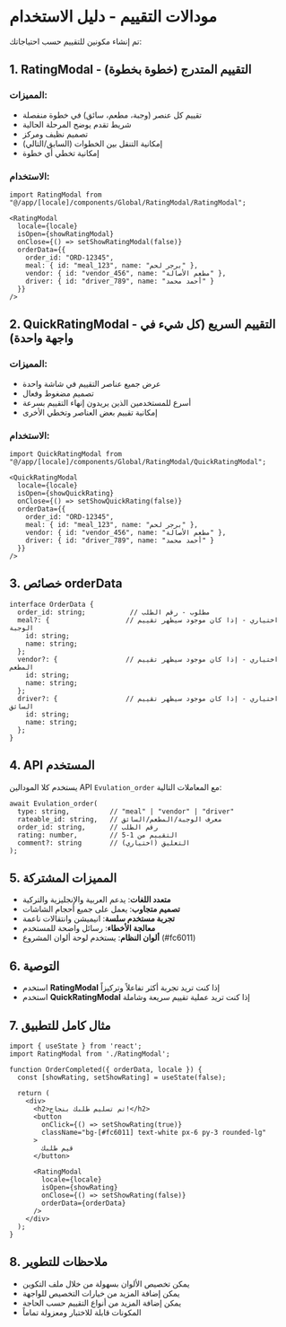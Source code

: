 # مودالات التقييم - دليل الاستخدام

تم إنشاء مكونين للتقييم حسب احتياجاتك:

## 1. RatingModal - التقييم المتدرج (خطوة بخطوة)

### المميزات:
- تقييم كل عنصر (وجبة، مطعم، سائق) في خطوة منفصلة
- شريط تقدم يوضح المرحلة الحالية
- تصميم نظيف ومركز
- إمكانية التنقل بين الخطوات (السابق/التالي)
- إمكانية تخطي أي خطوة

### الاستخدام:
```tsx
import RatingModal from "@/app/[locale]/components/Global/RatingModal/RatingModal";

<RatingModal
  locale={locale}
  isOpen={showRatingModal}
  onClose={() => setShowRatingModal(false)}
  orderData={{
    order_id: "ORD-12345",
    meal: { id: "meal_123", name: "برجر لحم" },
    vendor: { id: "vendor_456", name: "مطعم الأصالة" },
    driver: { id: "driver_789", name: "أحمد محمد" }
  }}
/>
```

## 2. QuickRatingModal - التقييم السريع (كل شيء في واجهة واحدة)

### المميزات:
- عرض جميع عناصر التقييم في شاشة واحدة
- تصميم مضغوط وفعال
- أسرع للمستخدمين الذين يريدون إنهاء التقييم بسرعة
- إمكانية تقييم بعض العناصر وتخطي الأخرى

### الاستخدام:
```tsx
import QuickRatingModal from "@/app/[locale]/components/Global/RatingModal/QuickRatingModal";

<QuickRatingModal
  locale={locale}
  isOpen={showQuickRating}
  onClose={() => setShowQuickRating(false)}
  orderData={{
    order_id: "ORD-12345",
    meal: { id: "meal_123", name: "برجر لحم" },
    vendor: { id: "vendor_456", name: "مطعم الأصالة" },
    driver: { id: "driver_789", name: "أحمد محمد" }
  }}
/>
```

## 3. خصائص orderData

```tsx
interface OrderData {
  order_id: string;           // مطلوب - رقم الطلب
  meal?: {                   // اختياري - إذا كان موجود سيظهر تقييم الوجبة
    id: string;
    name: string;
  };
  vendor?: {                 // اختياري - إذا كان موجود سيظهر تقييم المطعم
    id: string;
    name: string;
  };
  driver?: {                 // اختياري - إذا كان موجود سيظهر تقييم السائق
    id: string;
    name: string;
  };
}
```

## 4. API المستخدم

يستخدم كلا المودالين API `Evulation_order` مع المعاملات التالية:

```tsx
await Evulation_order(
  type: string,          // "meal" | "vendor" | "driver"
  rateable_id: string,   // معرف الوجبة/المطعم/السائق
  order_id: string,      // رقم الطلب
  rating: number,        // التقييم من 1-5
  comment?: string       // التعليق (اختياري)
);
```

## 5. المميزات المشتركة

- **متعدد اللغات**: يدعم العربية والإنجليزية والتركية
- **تصميم متجاوب**: يعمل على جميع أحجام الشاشات
- **تجربة مستخدم سلسة**: انيميشن وانتقالات ناعمة
- **معالجة الأخطاء**: رسائل واضحة للمستخدم
- **ألوان النظام**: يستخدم لوحة ألوان المشروع (#fc6011)

## 6. التوصية

- استخدم **RatingModal** إذا كنت تريد تجربة أكثر تفاعلاً وتركيزاً
- استخدم **QuickRatingModal** إذا كنت تريد عملية تقييم سريعة وشاملة

## 7. مثال كامل للتطبيق

```tsx
import { useState } from 'react';
import RatingModal from './RatingModal';

function OrderCompleted({ orderData, locale }) {
  const [showRating, setShowRating] = useState(false);

  return (
    <div>
      <h2>تم تسليم طلبك بنجاح!</h2>
      <button 
        onClick={() => setShowRating(true)}
        className="bg-[#fc6011] text-white px-6 py-3 rounded-lg"
      >
        قيم طلبك
      </button>

      <RatingModal
        locale={locale}
        isOpen={showRating}
        onClose={() => setShowRating(false)}
        orderData={orderData}
      />
    </div>
  );
}
```

## 8. ملاحظات للتطوير

- يمكن تخصيص الألوان بسهولة من خلال ملف التكوين
- يمكن إضافة المزيد من خيارات التخصيص للواجهة
- يمكن إضافة المزيد من أنواع التقييم حسب الحاجة
- المكونات قابلة للاختبار ومعزولة تماماً